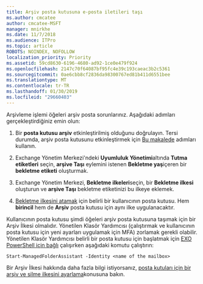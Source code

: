 ```yaml
---
title: Arşiv posta kutusuna e-posta iletileri taşı
ms.author: cmcatee
author: cmcatee-MSFT
manager: mnirkhe
ms.date: 11/7/2018
ms.audience: ITPro
ms.topic: article
ROBOTS: NOINDEX, NOFOLLOW
localization_priority: Priority
ms.assetid: 59cd8630-6196-4680-ad92-1ce0e479f924
ms.openlocfilehash: 2147c70f64087bf95fc4e39c193caeac3b2c5361
ms.sourcegitcommit: 0ae6cbb8cf2836da98300767ed81b411d6551bee
ms.translationtype: MT
ms.contentlocale: tr-TR
ms.lasthandoff: 01/30/2019
ms.locfileid: "29660403"
---
```

Arşivleme işlemi öğeleri arşiv posta sorunlarınız. Aşağıdaki adımları gerçekleştirdiğiniz emin olun:
  
1. Bir **posta kutusu arşiv** etkinleştirilmiş olduğunu doğrulayın. Tersi durumda, arşiv posta kutusunu etkinleştirmek için [Bu makalede](https://docs.microsoft.com/office365/securitycompliance/enable-archive-mailboxes) adımları kullanın. 
    
2. Exchange Yönetim Merkezi'ndeki **Uyumluluk Yönetimi**altında **Tutma etiketleri** seçin, **arşive Taşı** eylemini istenen **Bekletme yaş**içeren bir **bekletme etiketi** oluşturmak.
    
3. Exchange Yönetim Merkezi, **Bekletme ilkeleri**seçin, bir **Bekletme ilkesi** oluşturun ve **arşive Taşı** bekletme etiketinizi bu ilkeye eklemek. 
    
4. [Bekletme ilkesini atamak](https://docs.microsoft.com/exchange/security-and-compliance/messaging-records-management/apply-retention-policy) için belirli bir kullanıcının posta kutusu. Hem **birincil** hem de **Arşiv** posta kutusu için aynı ilke uygulanacaktır. 
    
Kullanıcının posta kutusu şimdi öğeleri arşiv posta kutusuna taşımak için bir Arşiv İlkesi olmalıdır. Yönetilen Klasör Yardımcısı (çalıştırmak ve kullanıcının posta kutusu için yeni ayarları uygulamak için MFA) zorlamak gerekli olabilir. Yönetilen Klasör Yardımcısı belirli bir posta kutusu için başlatmak için [EXO PowerShell için bağlı](https://docs.microsoft.com/powershell/exchange/exchange-online/connect-to-exchange-online-powershell/connect-to-exchange-online-powershell?view=exchange-ps) çalışırken aşağıdaki komutu çalıştırın: 
  
```
Start-ManagedFolderAssistant -Identity <name of the mailbox>
```

Bir Arşiv İlkesi hakkında daha fazla bilgi istiyorsanız, [posta kutuları için bir arşiv ve silme ilkesini ayarlama](https://docs.microsoft.com/office365/securitycompliance/set-up-an-archive-and-deletion-policy-for-mailboxes#step-1-enable-archive-mailboxes-for-users)konusuna bakın.
  

